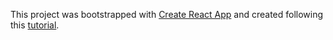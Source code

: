 This project was bootstrapped with [Create React App](https://github.com/facebook/create-react-app) and created following this [tutorial](https://youtu.be/e_ZibOe77yo).